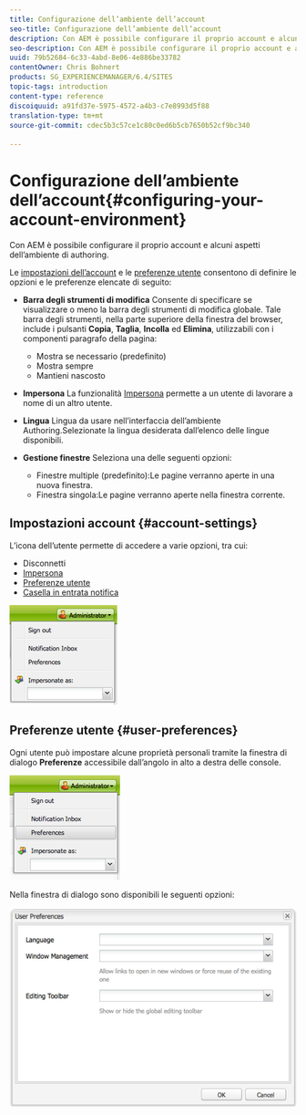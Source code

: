 ```yaml
---
title: Configurazione dell’ambiente dell’account
seo-title: Configurazione dell’ambiente dell’account
description: Con AEM è possibile configurare il proprio account e alcuni aspetti dell’ambiente di authoring.
seo-description: Con AEM è possibile configurare il proprio account e alcuni aspetti dell’ambiente di authoring.
uuid: 79b52684-6c33-4abd-8e06-4e886be33782
contentOwner: Chris Bohnert
products: SG_EXPERIENCEMANAGER/6.4/SITES
topic-tags: introduction
content-type: reference
discoiquuid: a91fd37e-5975-4572-a4b3-c7e8993d5f88
translation-type: tm+mt
source-git-commit: cdec5b3c57ce1c80c0ed6b5cb7650b52cf9bc340

---
```



# Configurazione dell’ambiente dell’account{#configuring-your-account-environment}

Con AEM è possibile configurare il proprio account e alcuni aspetti dell’ambiente di authoring.

Le [impostazioni dell’account](#account-settings) e le [preferenze utente](#user-preferences) consentono di definire le opzioni e le preferenze elencate di seguito:

* **Barra degli strumenti di modifica** Consente di specificare se visualizzare o meno la barra degli strumenti di modifica globale. Tale barra degli strumenti, nella parte superiore della finestra del browser, include i pulsanti **Copia**, **Taglia**, **Incolla** ed **Elimina**, utilizzabili con i componenti paragrafo della pagina:

   * Mostra se necessario (predefinito)
   * Mostra sempre
   * Mantieni nascosto

* **Impersona** La funzionalità [Impersona](/help/sites-administering/security.md#impersonating-another-user) permette a un utente di lavorare a nome di un altro utente.

* **Lingua** Lingua da usare nell’interfaccia dell’ambiente Authoring.Selezionate la lingua desiderata dall’elenco delle lingue disponibili.

* **Gestione finestre** Seleziona una delle seguenti opzioni:

   * Finestre multiple (predefinito):Le pagine verranno aperte in una nuova finestra.
   * Finestra singola:Le pagine verranno aperte nella finestra corrente.

## Impostazioni account {#account-settings}

L’icona dell’utente permette di accedere a varie opzioni, tra cui:

* Disconnetti
* [Impersona](/help/sites-administering/security.md#impersonating-another-user)
* [Preferenze utente](#user-preferences)
* [Casella in entrata notifica](/help/sites-classic-ui-authoring/author-env-inbox.md)

![chlimage_1-170](assets/chlimage_1-170.png)

## Preferenze utente {#user-preferences}

Ogni utente può impostare alcune proprietà personali tramite la finestra di dialogo **Preferenze** accessibile dall’angolo in alto a destra delle console.

![screen_shot_2012-02-08at105033am](assets/screen_shot_2012-02-08at105033am.png)

Nella finestra di dialogo sono disponibili le seguenti opzioni:

![chlimage_1-171](assets/chlimage_1-171.png)

